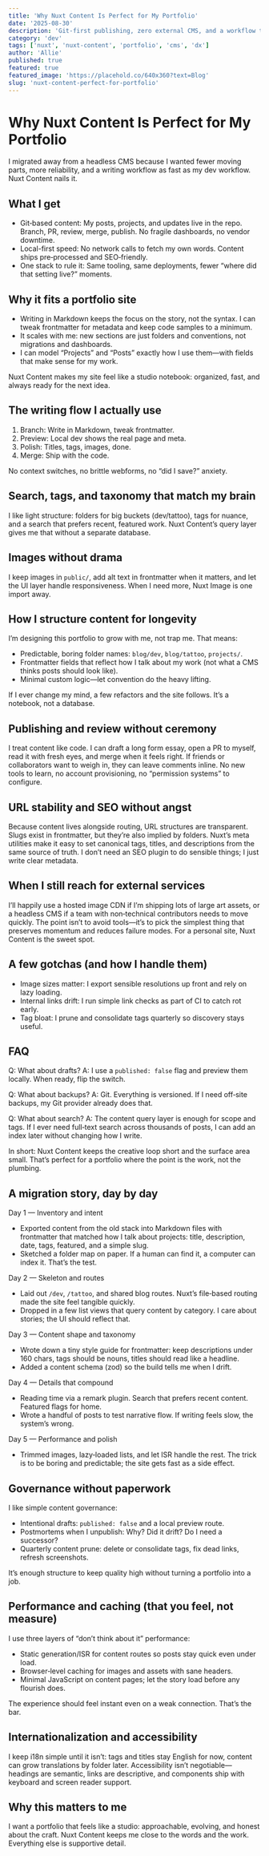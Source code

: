 ```yaml
---
title: 'Why Nuxt Content Is Perfect for My Portfolio'
date: '2025-08-30'
description: 'Git-first publishing, zero external CMS, and a workflow that keeps writing and shipping right next to the code.'
category: 'dev'
tags: ['nuxt', 'nuxt-content', 'portfolio', 'cms', 'dx']
author: 'Allie'
published: true
featured: true
featured_image: 'https://placehold.co/640x360?text=Blog'
slug: 'nuxt-content-perfect-for-portfolio'
---
```


# Why Nuxt Content Is Perfect for My Portfolio

I migrated away from a headless CMS because I wanted fewer moving parts, more reliability, and a writing workflow as fast as my dev workflow. Nuxt Content nails it.

## What I get

- Git‑based content: My posts, projects, and updates live in the repo. Branch, PR, review, merge, publish. No fragile dashboards, no vendor downtime.
- Local-first speed: No network calls to fetch my own words. Content ships pre‑processed and SEO‑friendly.
- One stack to rule it: Same tooling, same deployments, fewer “where did that setting live?” moments.

## Why it fits a portfolio site

- Writing in Markdown keeps the focus on the story, not the syntax. I can tweak frontmatter for metadata and keep code samples to a minimum.
- It scales with me: new sections are just folders and conventions, not migrations and dashboards.
- I can model “Projects” and “Posts” exactly how I use them—with fields that make sense for my work.

Nuxt Content makes my site feel like a studio notebook: organized, fast, and always ready for the next idea.

## The writing flow I actually use

1. Branch: Write in Markdown, tweak frontmatter.
2. Preview: Local dev shows the real page and meta.
3. Polish: Titles, tags, images, done.
4. Merge: Ship with the code.

No context switches, no brittle webforms, no “did I save?” anxiety.

## Search, tags, and taxonomy that match my brain

I like light structure: folders for big buckets (dev/tattoo), tags for nuance, and a search that prefers recent, featured work. Nuxt Content’s query layer gives me that without a separate database.

## Images without drama

I keep images in `public/`, add alt text in frontmatter when it matters, and let the UI layer handle responsiveness. When I need more, Nuxt Image is one import away.

## How I structure content for longevity

I’m designing this portfolio to grow with me, not trap me. That means:

- Predictable, boring folder names: `blog/dev`, `blog/tattoo`, `projects/`.
- Frontmatter fields that reflect how I talk about my work (not what a CMS thinks posts should look like).
- Minimal custom logic—let convention do the heavy lifting.

If I ever change my mind, a few refactors and the site follows. It’s a notebook, not a database.

## Publishing and review without ceremony

I treat content like code. I can draft a long form essay, open a PR to myself, read it with fresh eyes, and merge when it feels right. If friends or collaborators want to weigh in, they can leave comments inline. No new tools to learn, no account provisioning, no “permission systems” to configure.

## URL stability and SEO without angst

Because content lives alongside routing, URL structures are transparent. Slugs exist in frontmatter, but they’re also implied by folders. Nuxt’s meta utilities make it easy to set canonical tags, titles, and descriptions from the same source of truth. I don’t need an SEO plugin to do sensible things; I just write clear metadata.

## When I still reach for external services

I’ll happily use a hosted image CDN if I’m shipping lots of large art assets, or a headless CMS if a team with non‑technical contributors needs to move quickly. The point isn’t to avoid tools—it’s to pick the simplest thing that preserves momentum and reduces failure modes. For a personal site, Nuxt Content is the sweet spot.

## A few gotchas (and how I handle them)

- Image sizes matter: I export sensible resolutions up front and rely on lazy loading.
- Internal links drift: I run simple link checks as part of CI to catch rot early.
- Tag bloat: I prune and consolidate tags quarterly so discovery stays useful.

## FAQ

Q: What about drafts?
A: I use a `published: false` flag and preview them locally. When ready, flip the switch.

Q: What about backups?
A: Git. Everything is versioned. If I need off‑site backups, my Git provider already does that.

Q: What about search?
A: The content query layer is enough for scope and tags. If I ever need full‑text search across thousands of posts, I can add an index later without changing how I write.

In short: Nuxt Content keeps the creative loop short and the surface area small. That’s perfect for a portfolio where the point is the work, not the plumbing.

## A migration story, day by day

Day 1 — Inventory and intent

- Exported content from the old stack into Markdown files with frontmatter that matched how I talk about projects: title, description, date, tags, featured, and a simple slug.
- Sketched a folder map on paper. If a human can find it, a computer can index it. That’s the test.

Day 2 — Skeleton and routes

- Laid out `/dev`, `/tattoo`, and shared blog routes. Nuxt’s file‑based routing made the site feel tangible quickly.
- Dropped in a few list views that query content by category. I care about stories; the UI should reflect that.

Day 3 — Content shape and taxonomy

- Wrote down a tiny style guide for frontmatter: keep descriptions under 160 chars, tags should be nouns, titles should read like a headline.
- Added a content schema (zod) so the build tells me when I drift.

Day 4 — Details that compound

- Reading time via a remark plugin. Search that prefers recent content. Featured flags for home.
- Wrote a handful of posts to test narrative flow. If writing feels slow, the system’s wrong.

Day 5 — Performance and polish

- Trimmed images, lazy‑loaded lists, and let ISR handle the rest. The trick is to be boring and predictable; the site gets fast as a side effect.

## Governance without paperwork

I like simple content governance:

- Intentional drafts: `published: false` and a local preview route.
- Postmortems when I unpublish: Why? Did it drift? Do I need a successor?
- Quarterly content prune: delete or consolidate tags, fix dead links, refresh screenshots.

It’s enough structure to keep quality high without turning a portfolio into a job.

## Performance and caching (that you feel, not measure)

I use three layers of “don’t think about it” performance:

- Static generation/ISR for content routes so posts stay quick even under load.
- Browser‑level caching for images and assets with sane headers.
- Minimal JavaScript on content pages; let the story load before any flourish does.

The experience should feel instant even on a weak connection. That’s the bar.

## Internationalization and accessibility

I keep i18n simple until it isn’t: tags and titles stay English for now, content can grow translations by folder later. Accessibility isn’t negotiable—headings are semantic, links are descriptive, and components ship with keyboard and screen reader support.

## Why this matters to me

I want a portfolio that feels like a studio: approachable, evolving, and honest about the craft. Nuxt Content keeps me close to the words and the work. Everything else is supportive detail.
